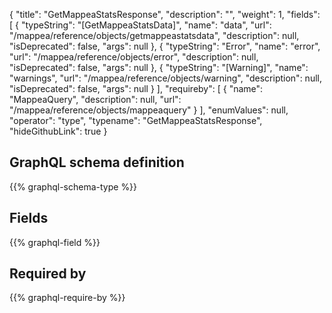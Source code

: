 {
  "title": "GetMappeaStatsResponse",
  "description": "",
  "weight": 1,
  "fields": [
    {
      "typeString": "[GetMappeaStatsData]",
      "name": "data",
      "url": "/mappea/reference/objects/getmappeastatsdata",
      "description": null,
      "isDeprecated": false,
      "args": null
    },
    {
      "typeString": "Error",
      "name": "error",
      "url": "/mappea/reference/objects/error",
      "description": null,
      "isDeprecated": false,
      "args": null
    },
    {
      "typeString": "[Warning]",
      "name": "warnings",
      "url": "/mappea/reference/objects/warning",
      "description": null,
      "isDeprecated": false,
      "args": null
    }
  ],
  "requireby": [
    {
      "name": "MappeaQuery",
      "description": null,
      "url": "/mappea/reference/objects/mappeaquery"
    }
  ],
  "enumValues": null,
  "operator": "type",
  "typename": "GetMappeaStatsResponse",
  "hideGithubLink": true
}
## GraphQL schema definition

{{% graphql-schema-type %}}

## Fields

{{% graphql-field %}}

## Required by

{{% graphql-require-by %}}

